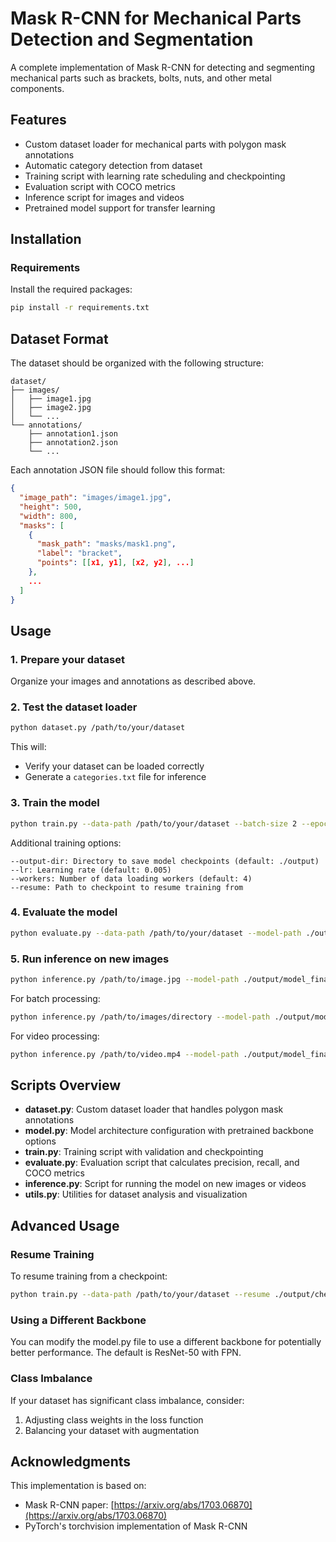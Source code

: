 # Mask R-CNN for Mechanical Parts Detection and Segmentation

A complete implementation of Mask R-CNN for detecting and segmenting mechanical parts such as brackets, bolts, nuts, and other metal components.

## Features

- Custom dataset loader for mechanical parts with polygon mask annotations
- Automatic category detection from dataset
- Training script with learning rate scheduling and checkpointing
- Evaluation script with COCO metrics
- Inference script for images and videos
- Pretrained model support for transfer learning

## Installation

### Requirements

Install the required packages:

```bash
pip install -r requirements.txt
```

## Dataset Format

The dataset should be organized with the following structure:

```
dataset/
├── images/
│   ├── image1.jpg
│   ├── image2.jpg
│   └── ...
└── annotations/
    ├── annotation1.json
    ├── annotation2.json
    └── ...
```

Each annotation JSON file should follow this format:

```json
{
  "image_path": "images/image1.jpg",
  "height": 500,
  "width": 800,
  "masks": [
    {
      "mask_path": "masks/mask1.png",
      "label": "bracket",
      "points": [[x1, y1], [x2, y2], ...]
    },
    ...
  ]
}
```

## Usage

### 1. Prepare your dataset

Organize your images and annotations as described above.

### 2. Test the dataset loader

```bash
python dataset.py /path/to/your/dataset
```

This will:
- Verify your dataset can be loaded correctly
- Generate a `categories.txt` file for inference

### 3. Train the model

```bash
python train.py --data-path /path/to/your/dataset --batch-size 2 --epochs 20
```

Additional training options:
```
--output-dir: Directory to save model checkpoints (default: ./output)
--lr: Learning rate (default: 0.005)
--workers: Number of data loading workers (default: 4)
--resume: Path to checkpoint to resume training from
```

### 4. Evaluate the model

```bash
python evaluate.py --data-path /path/to/your/dataset --model-path ./output/model_final.pth --evaluate --visualize
```

### 5. Run inference on new images

```bash
python inference.py /path/to/image.jpg --model-path ./output/model_final.pth --categories-file categories.txt
```

For batch processing:
```bash
python inference.py /path/to/images/directory --model-path ./output/model_final.pth --categories-file categories.txt
```

For video processing:
```bash
python inference.py /path/to/video.mp4 --model-path ./output/model_final.pth --categories-file categories.txt
```

## Scripts Overview

- **dataset.py**: Custom dataset loader that handles polygon mask annotations
- **model.py**: Model architecture configuration with pretrained backbone options
- **train.py**: Training script with validation and checkpointing
- **evaluate.py**: Evaluation script that calculates precision, recall, and COCO metrics
- **inference.py**: Script for running the model on new images or videos
- **utils.py**: Utilities for dataset analysis and visualization

## Advanced Usage

### Resume Training

To resume training from a checkpoint:

```bash
python train.py --data-path /path/to/your/dataset --resume ./output/checkpoint_epoch_5.pth
```

### Using a Different Backbone

You can modify the model.py file to use a different backbone for potentially better performance. The default is ResNet-50 with FPN.

### Class Imbalance

If your dataset has significant class imbalance, consider:
1. Adjusting class weights in the loss function
2. Balancing your dataset with augmentation

## Acknowledgments

This implementation is based on:
- Mask R-CNN paper: [https://arxiv.org/abs/1703.06870](https://arxiv.org/abs/1703.06870)
- PyTorch's torchvision implementation of Mask R-CNN